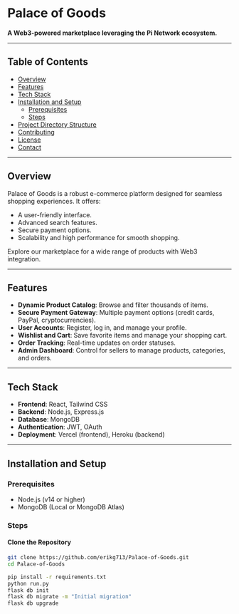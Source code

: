 # Palace of Goods

**A Web3-powered marketplace leveraging the Pi Network ecosystem.**

---

## Table of Contents
- [Overview](#overview)
- [Features](#features)
- [Tech Stack](#tech-stack)
- [Installation and Setup](#installation-and-setup)
  - [Prerequisites](#prerequisites)
  - [Steps](#steps)
- [Project Directory Structure](#project-directory-structure)
- [Contributing](#contributing)
- [License](#license)
- [Contact](#contact)

---

## Overview

Palace of Goods is a robust e-commerce platform designed for seamless shopping experiences. It offers:
- A user-friendly interface.
- Advanced search features.
- Secure payment options.
- Scalability and high performance for smooth shopping.

Explore our marketplace for a wide range of products with Web3 integration.

---

## Features
- **Dynamic Product Catalog**: Browse and filter thousands of items.
- **Secure Payment Gateway**: Multiple payment options (credit cards, PayPal, cryptocurrencies).
- **User Accounts**: Register, log in, and manage your profile.
- **Wishlist and Cart**: Save favorite items and manage your shopping cart.
- **Order Tracking**: Real-time updates on order statuses.
- **Admin Dashboard**: Control for sellers to manage products, categories, and orders.

---

## Tech Stack
- **Frontend**: React, Tailwind CSS
- **Backend**: Node.js, Express.js
- **Database**: MongoDB
- **Authentication**: JWT, OAuth
- **Deployment**: Vercel (frontend), Heroku (backend)

---

## Installation and Setup

### Prerequisites
- Node.js (v14 or higher)
- MongoDB (Local or MongoDB Atlas)

### Steps
#### Clone the Repository
```bash
git clone https://github.com/erikg713/Palace-of-Goods.git
cd Palace-of-Goods

pip install -r requirements.txt
python run.py
flask db init
flask db migrate -m "Initial migration"
flask db upgrade
